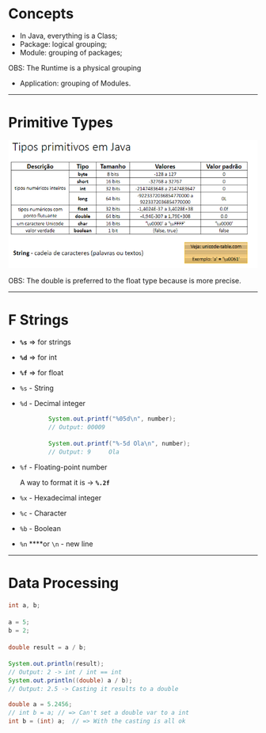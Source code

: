# Concepts

- In Java, everything is a Class;
- Package: logical grouping;
- Module: grouping of packages;

OBS: The Runtime is a physical grouping

- Application: grouping of Modules.

---

# Primitive Types

![image.png](./Res/Imgs/image.png)


OBS: The double is preferred to the float type because is more precise.

---

# F Strings

- **`%s`** ⇒ for strings
- **`%d`** ⇒ for int
- **`%f`** ⇒ for float
- `%s` - String
- `%d` - Decimal integer
    
    ```java
            System.out.printf("%05d\n", number);
            // Output: 00009
    
            System.out.printf("%-5d Ola\n", number);
            // Output: 9     Ola
    ```
    
- `%f` - Floating-point number
    
    A way to format it is → **`%.2f`**
    
- `%x` - Hexadecimal integer
- `%c` - Character
- `%b` - Boolean
- `%n` ****or `\n` - new line

---

# Data Processing

```java
int a, b;

a = 5;
b = 2;

double result = a / b;

System.out.println(result);
// Output: 2 -> int / int == int
System.out.println((double) a / b);
// Output: 2.5 -> Casting it results to a double
```

```java
double a = 5.2456;
// int b = a; // => Can't set a double var to a int
int b = (int) a;  // => With the casting is all ok
```